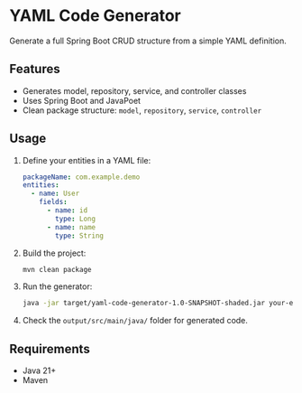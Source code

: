 # YAML Code Generator

Generate a full Spring Boot CRUD structure from a simple YAML definition.

## Features
- Generates model, repository, service, and controller classes
- Uses Spring Boot and JavaPoet
- Clean package structure: `model`, `repository`, `service`, `controller`

## Usage
1. Define your entities in a YAML file:
   ```yaml
   packageName: com.example.demo
   entities:
     - name: User
       fields:
         - name: id
           type: Long
         - name: name
           type: String
   ```
2. Build the project:
   ```sh
   mvn clean package
   ```
3. Run the generator:
   ```sh
   java -jar target/yaml-code-generator-1.0-SNAPSHOT-shaded.jar your-entities.yml
   ```
4. Check the `output/src/main/java/` folder for generated code.

## Requirements
- Java 21+
- Maven